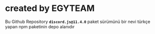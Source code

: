 # created by EGYTEAM

Bu Github Repository **`discord.js@11.4.0`** paket sürümünü bir nevi türkçe yapan npm paketinin depo alanıdır
